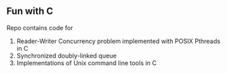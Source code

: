 Fun with C
----------

Repo contains code for
1) Reader-Writer Concurrency problem implemented with POSIX Pthreads in C
2) Synchronized doubly-linked queue
3) Implementations of Unix command line tools in C